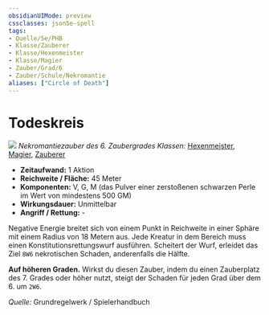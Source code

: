 ```yaml
---
obsidianUIMode: preview
cssclasses: json5e-spell
tags:
- Quelle/5e/PHB
- Klasse/Zauberer
- Klasse/Hexenmeister
- Klasse/Magier
- Zauber/Grad/6
- Zauber/Schule/Nekromantie
aliases: ["Circle of Death"]
---
```

# Todeskreis
![](../../../99%20-%20Setup/Files/Bildersammlung/Symbolik/Nekromantiezauber.webp#token)
*Nekromantiezauber des 6. Zaubergrades* 
*Klassen:* [Hexenmeister](../Charakteroptionen/Klassen/Hexenmeister.md), [Magier](../Charakteroptionen/Klassen/Magier.md), [Zauberer](../Charakteroptionen/Klassen/Zauberer.md)

- **Zeitaufwand:** 1 Aktion
- **Reichweite / Fläche:** 45 Meter
- **Komponenten:** V, G, M (das Pulver einer zerstoßenen schwarzen Perle im Wert von mindestens 500 GM)
- **Wirkungsdauer:** Unmittelbar
- **Angriff / Rettung:** -

Negative Energie breitet sich von einem Punkt in Reichweite in einer Sphäre mit einem Radius von 18 Metern aus. Jede Kreatur in dem Bereich muss einen Konstitutionsrettungswurf ausführen. Scheitert der Wurf, erleidet das Ziel `8W6` nekrotischen Schaden, anderenfalls die Hälfte. 

**Auf höheren Graden.** Wirkst du diesen Zauber, indem du einen Zauberplatz des 7. Grades oder höher nutzt, steigt der Schaden für jeden Grad über dem 6. um `2W6`.

 *Quelle:* Grundregelwerk / Spielerhandbuch
